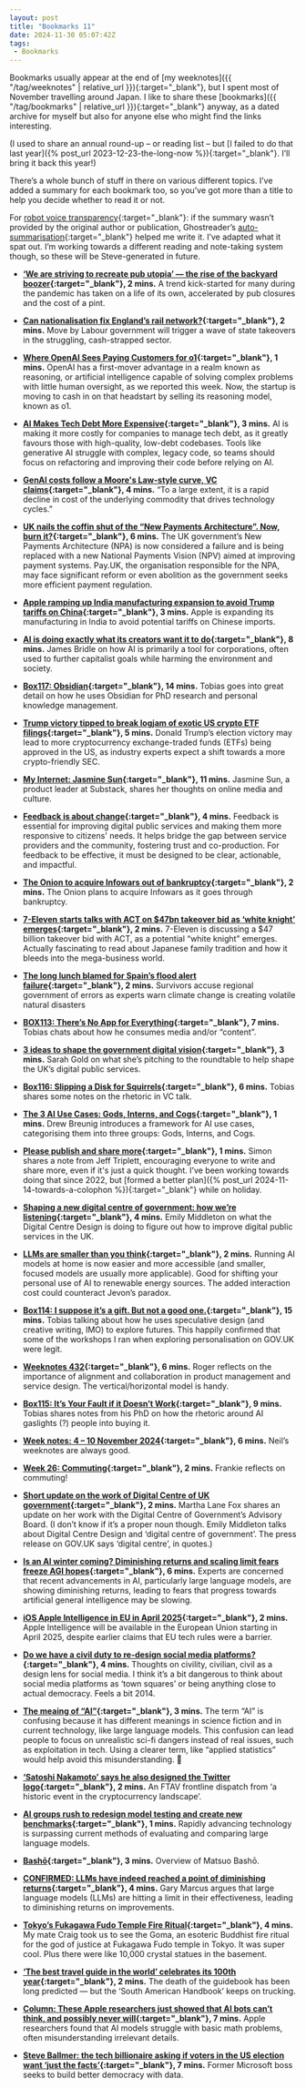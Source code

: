 ```yaml
---
layout: post
title: "Bookmarks 11"
date: 2024-11-30 05:07:42Z
tags:
 - Bookmarks
---
```


Bookmarks usually appear at the end of [my weeknotes]({{ "/tag/weeknotes" | relative_url }}){:target="_blank"}, but I spent most of November travelling around Japan. I like to share these [bookmarks]({{ "/tag/bookmarks" | relative_url }}){:target="_blank"} anyway, as a dated archive for myself but also for anyone else who might find the links interesting. 

(I used to share an annual round-up – or reading list – but [I failed to do that last year]({% post_url 2023-12-23-the-long-now %}){:target="_blank"}. I’ll bring it back this year!)

There’s a whole bunch of stuff in there on various different topics. I’ve added a summary for each bookmark too, so you’ve got more than a title to help you decide whether to read it or not. 

For [robot voice transparency](https://ia.net/topics/writing-with-ai#5){:target="_blank"}: if the summary wasn’t provided by the original author or publication, Ghostreader’s [auto-summarisation](https://docs.readwise.io/reader/docs/faqs/ghostreader){:target="_blank"} helped me write it. I’ve adapted what it spat out. I’m working towards a different reading and note-taking system though, so these will be Steve-generated in future.

- **[‘We are striving to recreate pub utopia’ — the rise of the backyard boozer](https://on.ft.com/4g9prK8){:target="_blank"}, 2 mins.** A trend kick-started for many during the pandemic has taken on a life of its own, accelerated by pub closures and the cost of a pint.

- **[Can nationalisation fix England’s rail network?](https://on.ft.com/4g9qpFY){:target="_blank"}, 2 mins.** Move by Labour government will trigger a wave of state takeovers in the struggling, cash-strapped sector.

- **[Where OpenAI Sees Paying Customers for o1](https://www.theinformation.com/articles/where-openai-sees-paying-customers-for-o1){:target="_blank"}, 1 mins.** OpenAI has a first-mover advantage in a realm known as reasoning, or artificial intelligence capable of solving complex problems with little human oversight, as we reported this week. Now, the startup is moving to cash in on that headstart by selling its reasoning model, known as o1.

- **[AI Makes Tech Debt More Expensive](https://www.gauge.sh/blog/ai-makes-tech-debt-more-expensive){:target="_blank"}, 3 mins.** AI is making it more costly for companies to manage tech debt, as it greatly favours those with high-quality, low-debt codebases. Tools like generative AI struggle with complex, legacy code, so teams should focus on refactoring and improving their code before relying on AI.

- **[GenAI costs follow a Moore's Law-style curve, VC claims](https://www.thestack.technology/genai-costs-moores-law/){:target="_blank"}, 4 mins.** “To a large extent, it is a rapid decline in cost of the underlying commodity that drives technology cycles.”

- **[UK nails the coffin shut of the “New Payments Architecture”. Now, burn it?](https://www.thestack.technology/whos-got-a-match-uk-nails-the-coffin-shut-of-the-new-payments-architecture-now-burn-it/){:target="_blank"}, 6 mins.** The UK government’s New Payments Architecture (NPA) is now considered a failure and is being replaced with a new National Payments Vision (NPV) aimed at improving payment systems. Pay.UK, the organisation responsible for the NPA, may face significant reform or even abolition as the government seeks more efficient payment regulation.

- **[Apple ramping up India manufacturing expansion to avoid Trump tariffs on China](https://appleinsider.com/articles/24/11/22/apple-ramping-up-india-manufacturing-expansion-to-avoid-trump-tariffs-on-china?utm_medium=rss){:target="_blank"}, 3 mins.** Apple is expanding its manufacturing in India to avoid potential tariffs on Chinese imports.

- **[AI is doing exactly what its creators want it to do](http://booktwo.org/notebook/ai-is-doing-exactly-what-its-creators-want-it-to-do/){:target="_blank"}, 8 mins.** James Bridle on how AI is primarily a tool for corporations, often used to further capitalist goals while harming the environment and society.

- **[Box117: Obsidian](https://blog.tobiasrevell.com/2024/11/21/box117-obsidian/){:target="_blank"}, 14 mins.** Tobias goes into great detail on how he uses Obsidian for PhD research and personal knowledge management.

- **[Trump victory tipped to break logjam of exotic US crypto ETF filings](https://on.ft.com/40OL4L3){:target="_blank"}, 5 mins.** Donald Trump’s election victory may lead to more cryptocurrency exchange-traded funds (ETFs) being approved in the US, as industry experts expect a shift towards a more crypto-friendly SEC.

- **[My Internet: Jasmine Sun](https://embedded.substack.com/p/my-internet-jasmine-sun){:target="_blank"}, 11 mins.** Jasmine Sun, a product leader at Substack, shares her thoughts on online media and culture.

- **[Feedback is about change](https://medium.com/writing-by-if/feedback-is-about-change-da37918f4bb4){:target="_blank"}, 4 mins.** Feedback is essential for improving digital public services and making them more responsive to citizens' needs. It helps bridge the gap between service providers and the community, fostering trust and co-production. For feedback to be effective, it must be designed to be clear, actionable, and impactful.

- **[The Onion to acquire Infowars out of bankruptcy](https://on.ft.com/3CujSY7){:target="_blank"}, 2 mins.** The Onion plans to acquire Infowars as it goes through bankruptcy.

- **[7-Eleven starts talks with ACT on $47bn takeover bid as ‘white knight’ emerges](https://on.ft.com/4fjuM1g){:target="_blank"}, 2 mins.** 7-Eleven is discussing a $47 billion takeover bid with ACT, as a potential “white knight” emerges. Actually fascinating to read about Japanese family tradition and how it bleeds into the mega-business world.

- **[The long lunch blamed for Spain’s flood alert failure](https://on.ft.com/4ewQsFU){:target="_blank"}, 2 mins.** Survivors accuse regional government of errors as experts warn climate change is creating volatile natural disasters

- **[BOX113: There’s No App for Everything](https://blog.tobiasrevell.com/2024/09/12/box113-theres-no-app-for-everything/){:target="_blank"}, 7 mins.** Tobias chats about how he consumes media and/or “content”.

- **[3 ideas to shape the government digital vision](https://medium.com/writing-by-if/3-ideas-to-shape-the-government-digital-vision-832971ca75a7?source=rss----d5b13bdf0ba5---4){:target="_blank"}, 3 mins.** Sarah Gold on what she’s pitching to the roundtable to help shape the UK’s digital public services.

- **[Box116: Slipping a Disk for Squirrels](https://blog.tobiasrevell.com/2024/11/13/box116-slipping-a-disk-for-squirrels/){:target="_blank"}, 6 mins.** Tobias shares some notes on the rhetoric in VC talk.

- **[The 3 AI Use Cases: Gods, Interns, and Cogs](https://simonwillison.net/2024/Oct/20/gods-interns-and-cogs/#atom-everything){:target="_blank"}, 1 mins.** Drew Breunig introduces a framework for AI use cases, categorising them into three groups: Gods, Interns, and Cogs.

- **[Please publish and share more](https://simonwillison.net/2024/Nov/2/please-publish-and-share-more/#atom-everything){:target="_blank"}, 1 mins.** Simon shares a note from Jeff Triplett, encouraging everyone to write and share more, even if it's just a quick thought. I’ve been working towards doing that since 2022, but [formed a better plan]({% post_url 2024-11-14-towards-a-colophon %}){:target="_blank"} while on holiday.

- **[Shaping a new digital centre of government: how we’re listening](https://digitalpeople.blog.gov.uk/2024/11/13/shaping-a-new-digital-centre-of-government-how-were-listening/){:target="_blank"}, 4 mins.** Emily Middleton on what the Digital Centre Design is doing to figure out how to improve digital public services in the UK.

- **[LLMs are smaller than you think](https://yiu.co.uk/blog/llms-are-smaller-than-you-think/){:target="_blank"}, 2 mins.** Running AI models at home is now easier and more accessible (and smaller, focused models are usually more applicable). Good for shifting your personal use of AI to renewable energy sources. The added interaction cost could counteract Jevon’s paradox.

- **[Box114: I suppose it’s a gift. But not a good one.](https://blog.tobiasrevell.com/2024/10/30/box101-i-suppose-its-a-gift-but-not-a-good-one/){:target="_blank"}, 15 mins.** Tobias talking about how he uses speculative design (and creative writing, IMO) to explore futures. This happily confirmed that some of the workshops I ran when exploring personalisation on GOV.‌UK were legit.

- **[Weeknotes 432](https://rogerswannell.com/weeknotes/weeknotes-432/){:target="_blank"}, 6 mins.** Roger reflects on the importance of alignment and collaboration in product management and service design. The vertical/horizontal model is handy.

- **[Box115: It’s Your Fault if it Doesn’t Work](https://blog.tobiasrevell.com/2024/11/07/box115-its-your-fault-if-it-doesnt-work/){:target="_blank"}, 9 mins.** Tobias shares notes from his PhD on how the rhetoric around AI gaslights (?) people into buying it.

- **[Week notes: 4 – 10 November 2024](https://neilojwilliams.net/week-notes-4-10-november-2024/?utm_source=rss&utm_medium=rss&utm_campaign=week-notes-4-10-november-2024){:target="_blank"}, 6 mins.** Neil’s weeknotes are always good.

- **[Week 26: Commuting](https://frankieroberto.github.io/nhsnotes/posts/week-26-commuting/){:target="_blank"}, 2 mins.** Frankie reflects on commuting!

- **[Short update on the work of Digital Centre of UK government](https://medium.com/@marthalanefox/short-update-on-the-work-of-digital-centre-of-uk-government-4bcdb198fbac){:target="_blank"}, 2 mins.** Martha Lane Fox shares an update on her work with the Digital Centre of Government’s Advisory Board. (I don’t know if it’s a proper noun though. Emily Middleton talks about Digital Centre Design and ‘digital centre of government’. The press release on GOV.‌UK says ‘digital centre’, in quotes.)

- **[Is an AI winter coming? Diminishing returns and scaling limit fears freeze AGI hopes](https://www.thestack.technology/ai-winter-genai-openai-chatgpt/){:target="_blank"}, 6 mins.** Experts are concerned that recent advancements in AI, particularly large language models, are showing diminishing returns, leading to fears that progress towards artificial general intelligence may be slowing.

- **[iOS Apple Intelligence in EU in April 2025](https://mjtsai.com/blog/2024/10/31/ios-apple-intelligence-in-eu-in-april-2025/){:target="_blank"}, 2 mins.** Apple Intelligence will be available in the European Union starting in April 2025, despite earlier claims that EU tech rules were a barrier.

- **[Do we have a civil duty to re-design social media platforms?](https://6work.exmosis.net/2024/11/11/do-we-have-a-civil-duty-to-re-design-social-media-platforms/){:target="_blank"}, 4 mins.** Thoughts on civility, civilian, civil as a design lens for social media. I think it’s a bit dangerous to think about social media platforms as ‘town squares’ or being anything close to actual democracy. Feels a bit 2014.

- **[The meaing of “AI”](https://adactio.com/journal/21552){:target="_blank"}, 3 mins.** The term “AI” is confusing because it has different meanings in science fiction and in current technology, like large language models. This confusion can lead people to focus on unrealistic sci-fi dangers instead of real issues, such as exploitation in tech. Using a clearer term, like “applied statistics” would help avoid this misunderstanding. 💅

- **[‘Satoshi Nakamoto’ says he also designed the Twitter logo](https://on.ft.com/3YMHpMk){:target="_blank"}, 2 mins.** An FTAV frontline dispatch from ‘a historic event in the cryptocurrency landscape’.

- **[AI groups rush to redesign model testing and create new benchmarks](https://on.ft.com/3YZJgxM){:target="_blank"}, 1 mins.** Rapidly advancing technology is surpassing current methods of evaluating and comparing large language models.

- **[Bashō](https://www.poetryfoundation.org/poets/basho){:target="_blank"}, 3 mins.** Overview of Matsuo Bashō.

- **[CONFIRMED: LLMs have indeed reached a point of diminishing returns](https://garymarcus.substack.com/p/confirmed-llms-have-indeed-reached?triedRedirect=true){:target="_blank"}, 4 mins.** Gary Marcus argues that large language models (LLMs) are hitting a limit in their effectiveness, leading to diminishing returns on improvements.

- **[Tokyo’s Fukagawa Fudo Temple Fire Ritual](https://www.wandering-traveler.com/fukagawa-fudo-temple/){:target="_blank"}, 4 mins.** My mate Craig took us to see the Goma, an esoteric Buddhist fire ritual for the god of justice at Fukagawa Fudo temple in Tokyo. It was super cool. Plus there were like 10,000 crystal statues in the basement.

- **[‘The best travel guide in the world’ celebrates its 100th year](https://on.ft.com/3Cipm87){:target="_blank"}, 2 mins.** The death of the guidebook has been long predicted — but the ‘South American Handbook’ keeps on trucking. 

- **[Column: These Apple researchers just showed that AI bots can’t think, and possibly never will](https://www.latimes.com/business/story/2024-11-01/column-these-apple-researchers-just-proved-that-ai-bots-cant-think-and-possibly-never-will?trk=feed_main-feed-card_feed-article-content){:target="_blank"}, 7 mins.** Apple researchers found that AI models struggle with basic math problems, often misunderstanding irrelevant details.

- **[Steve Ballmer: the tech billionaire asking if voters in the US election want ‘just the facts’](https://on.ft.com/4eerU4D){:target="_blank"}, 7 mins.** Former Microsoft boss seeks to build better democracy with data.

